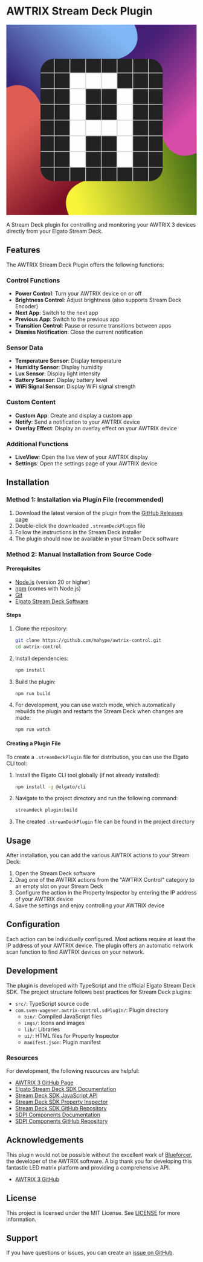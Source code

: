 # AWTRIX Stream Deck Plugin

![AWTRIX Stream Deck Plugin](com.sven-wagener.awtrix-control.sdPlugin/imgs/plugin/icon.svg)

A Stream Deck plugin for controlling and monitoring your AWTRIX 3 devices directly from your Elgato Stream Deck.

## Features

The AWTRIX Stream Deck Plugin offers the following functions:

### Control Functions
- **Power Control**: Turn your AWTRIX device on or off
- **Brightness Control**: Adjust brightness (also supports Stream Deck Encoder)
- **Next App**: Switch to the next app
- **Previous App**: Switch to the previous app
- **Transition Control**: Pause or resume transitions between apps
- **Dismiss Notification**: Close the current notification

### Sensor Data
- **Temperature Sensor**: Display temperature
- **Humidity Sensor**: Display humidity
- **Lux Sensor**: Display light intensity
- **Battery Sensor**: Display battery level
- **WiFi Signal Sensor**: Display WiFi signal strength

### Custom Content
- **Custom App**: Create and display a custom app
- **Notify**: Send a notification to your AWTRIX device
- **Overlay Effect**: Display an overlay effect on your AWTRIX device

### Additional Functions
- **LiveView**: Open the live view of your AWTRIX display
- **Settings**: Open the settings page of your AWTRIX device

## Installation

### Method 1: Installation via Plugin File (recommended)

1. Download the latest version of the plugin from the [GitHub Releases page](https://github.com/mahype/awtrix-control/releases)
2. Double-click the downloaded `.streamDeckPlugin` file
3. Follow the instructions in the Stream Deck installer
4. The plugin should now be available in your Stream Deck software

### Method 2: Manual Installation from Source Code

#### Prerequisites
- [Node.js](https://nodejs.org/) (version 20 or higher)
- [npm](https://www.npmjs.com/) (comes with Node.js)
- [Git](https://git-scm.com/)
- [Elgato Stream Deck Software](https://www.elgato.com/en/downloads)

#### Steps
1. Clone the repository:
   ```bash
   git clone https://github.com/mahype/awtrix-control.git
   cd awtrix-control
   ```

2. Install dependencies:
   ```bash
   npm install
   ```

3. Build the plugin:
   ```bash
   npm run build
   ```

4. For development, you can use watch mode, which automatically rebuilds the plugin and restarts the Stream Deck when changes are made:
   ```bash
   npm run watch
   ```

#### Creating a Plugin File

To create a `.streamDeckPlugin` file for distribution, you can use the Elgato CLI tool:

1. Install the Elgato CLI tool globally (if not already installed):
   ```bash
   npm install -g @elgato/cli
   ```

2. Navigate to the project directory and run the following command:
   ```bash
   streamdeck plugin:build
   ```

3. The created `.streamDeckPlugin` file can be found in the project directory

## Usage

After installation, you can add the various AWTRIX actions to your Stream Deck:

1. Open the Stream Deck software
2. Drag one of the AWTRIX actions from the "AWTRIX Control" category to an empty slot on your Stream Deck
3. Configure the action in the Property Inspector by entering the IP address of your AWTRIX device
4. Save the settings and enjoy controlling your AWTRIX device

## Configuration

Each action can be individually configured. Most actions require at least the IP address of your AWTRIX device. The plugin offers an automatic network scan function to find AWTRIX devices on your network.

## Development

The plugin is developed with TypeScript and the official Elgato Stream Deck SDK. The project structure follows best practices for Stream Deck plugins:

- `src/`: TypeScript source code
- `com.sven-wagener.awtrix-control.sdPlugin/`: Plugin directory
  - `bin/`: Compiled JavaScript files
  - `imgs/`: Icons and images
  - `lib/`: Libraries
  - `ui/`: HTML files for Property Inspector
  - `manifest.json`: Plugin manifest

### Resources

For development, the following resources are helpful:

- [AWTRIX 3 GitHub Page](https://github.com/Blueforcer/awtrix3)
- [Elgato Stream Deck SDK Documentation](https://developer.elgato.com/documentation/stream-deck/sdk/overview/)
- [Stream Deck SDK JavaScript API](https://developer.elgato.com/documentation/stream-deck/sdk/javascript-api/)
- [Stream Deck SDK Property Inspector](https://developer.elgato.com/documentation/stream-deck/sdk/property-inspector/)
- [Stream Deck SDK GitHub Repository](https://github.com/elgatosf/streamdeck-sdk)
- [SDPI Components Documentation](https://sdpi-components.dev/docs/getting-started/get-started)
- [SDPI Components GitHub Repository](https://github.com/elgatosf/streamdeck-sdpi-components)

## Acknowledgements

This plugin would not be possible without the excellent work of [Blueforcer](https://github.com/Blueforcer), the developer of the AWTRIX software. A big thank you for developing this fantastic LED matrix platform and providing a comprehensive API.

- [AWTRIX 3 GitHub](https://github.com/Blueforcer/awtrix3)

## License

This project is licensed under the MIT License. See [LICENSE](LICENSE) for more information.

## Support

If you have questions or issues, you can create an [issue on GitHub](https://github.com/mahype/awtrix-control/issues).
